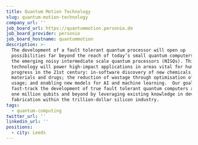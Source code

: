 ```yaml
---
title: Quantum Motion Technology
slug: quantum-motion-technology
company_url: ''
job_board_url: https://quantummotion.personio.de
job_board_provider: personio
job_board_hostname: quantummotion
description: >-
  The development of a fault tolerant quantum processor will open up
  possibilities far beyond the reach of today’s small quantum computers and even
  the emerging noisy intermediate scale quantum processors (NISQs). This
  technology will power high-impact applications in areas vital for human
  progress in the 21st century: in-software discovery of new chemicals,
  materials and drugs; the reduction of wastage through optimisation of resource
  usage; and enabling new models for AI and machine learning.  Our goal is to
  fast-track the development of true fault tolerant quantum computers and reach
  one million qubits and beyond by leveraging existing knowledge in device
  fabrication within the trillion-dollar silicon industry.
tags:
  - quantum-computing
twitter_url: ''
linkedin_url: ''
positions:
  - city: Leeds
---
```

